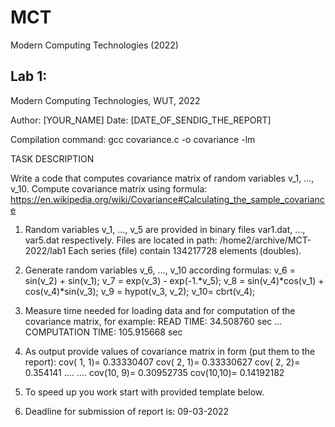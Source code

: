 # MCT
Modern Computing Technologies (2022)


## Lab 1:

Modern Computing Technologies, WUT, 2022

Author: [YOUR_NAME]
Date: [DATE_OF_SENDIG_THE_REPORT]

Compilation command:
gcc covariance.c -o covariance -lm

TASK DESCRIPTION

Write a code that computes covariance matrix of random variables v_1, ..., v_10.
Compute covariance matrix using formula:
https://en.wikipedia.org/wiki/Covariance#Calculating_the_sample_covariance

1. Random variables v_1, ..., v_5 are provided in binary files var1.dat, ..., var5.dat respectively.
Files are located in path:
/home2/archive/MCT-2022/lab1
Each series (file) contain 134217728 elements (doubles).

2. Generate random variables v_6, ..., v_10 according formulas:
v_6 = sin(v_2) + sin(v_1);
v_7 = exp(v_3) - exp(-1.*v_5);
v_8 = sin(v_4)*cos(v_1) + cos(v_4)*sin(v_3);
v_9 = hypot(v_3, v_2);
v_10= cbrt(v_4);

3. Measure time needed for loading data and for computation of the covariance matrix,
for example:
 READ TIME: 34.508760 sec
...
 COMPUTATION TIME: 105.915668 sec

4. As output provide values of covariance matrix in form (put them to the report):
cov( 1, 1)= 0.33330407
cov( 2, 1)= 0.33330627
cov( 2, 2)= 0.354141
.... ....
cov(10, 9)= 0.30952735
cov(10,10)= 0.14192182

5. To speed up you work start with provided template below.

6. Deadline for submission of report is: 09-03-2022
